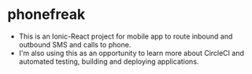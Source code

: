 # phonefreak
* This is an Ionic-React project for mobile app to route inbound and outbound SMS and calls to phone.
* I'm also using this as an opportunity to learn more about CircleCI and automated testing, building and deploying applications.

